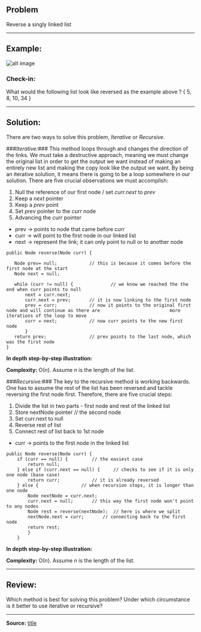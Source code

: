 ## **Problem**
Reverse a singly linked list
___
## **Example:**
![alt image](https://ibb.co/S3HCksb)


### **Check-in:**
What would the following list look like reversed as the example above ? { 5, 8, 10, 34 }


___
## **Solution:**

There are two ways to solve this problem, *Iterative* or *Recursive*.

###*Iterative:*### This method loops through and changes the direction of the links. We must take a destructive approach, meaning we must change the original list in order to get the output we want instead of making an entirely new list and making the copy look like the output we want. By being an iterative solution, it means there is going to be a loop somewhere in our solution. There are five crucial observations we must accomplish:

1. Null the reference of our first node / set *curr.next* to *prev* 
2. Keep a *next* pointer 
3. Keep a *prev* point 
4. Set *prev* pointer to the *curr* node 
5. Advancing the *curr* pointer


- prev → points to node that came before curr
- curr → will point to the first node in our linked list 
- next → represent the link; it can only point to null or to another node
 
 ```
 public Node reverse(Node curr) {
 
	Node prev= null;			// this is because it comes before the first node at the start
	Node next = null; 
	
	while (curr != null) {	       		// we know we reached the the end when curr points to null
		next = curr.next;
		curr.next = prev;		// it is now linking to the first node
		prev = curr;			// now it points to the original first node and will continue as there are 							more iterations of the loop to move
		curr = next;			// now curr points to the new first node 
		}
	return prev;				// prev points to the last node, which was the first node
}
```

**In depth step-by-step illustration:**


**Complexity:**
O(*n*). Assume *n* is the length of the list.


###*Recursive:*### The key to the recursive method is working backwards. One has to assume the rest of the list has been reversed and tackle reversing the first node first. Therefore, there are five crucial steps:
 
1. Divide the list in two parts - first node and rest of the linked list
2. Store nextNode pointer 			// the second node
3. Set curr.next to null 
4. Reverse rest of list
5. Connect rest of list back to 1st node
 
- curr → points to the first node in the linked list

```
public Node reverse(Node curr) {
	if (curr == null) {			// the easiest case
		return null;
	} else if (curr.next == null) {		// checks to see if it is only one node (base case)
		return curr;			// it is already reversed 
	} else {				// when recursion stops, it is longer than one node 
		Node nextNode = curr.next;
		curr.next = null;		// this way the first node won't point to any nodes
		Node rest = reverse(nextNode); 	// here is where we split 
		nextNode.next = curr;		// connecting back to the first node
		return rest;
		}
	}
```

**In depth step-by-step illustration:**


**Complexity:**
O(*n*). Assume *n* is the length of the list.

___

## **Review:**
Which method is best for solving this problem? Under which circumstance is it better to use iterative or recursive?

___
**Source:**
[title](https://leetcode.com/problems/reverse-linked-list/)
